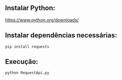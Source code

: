 ## Instalar Python:
https://www.python.org/downloads/

## Instalar dependências necessárias:
` pip install requests `

## Execução:
` python RequestApi.py `
